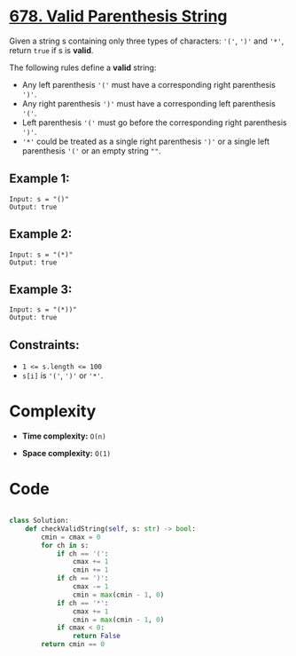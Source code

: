 # [678. Valid Parenthesis String](https://leetcode.com/problems/valid-parenthesis-string/description/)

Given a string s containing only three types of characters: `'('`, `')'` and `'*'`, return `true` if s is **valid**.

The following rules define a **valid** string:

- Any left parenthesis `'('` must have a corresponding right parenthesis `')'`.
- Any right parenthesis `')'` must have a corresponding left parenthesis `'('`.
- Left parenthesis `'('` must go before the corresponding right parenthesis `')'`.
- `'*'` could be treated as a single right parenthesis `')'` or a single left parenthesis `'('` or an empty string `""`.

## Example 1:

```
Input: s = "()"
Output: true
```

## Example 2:

```
Input: s = "(*)"
Output: true
```

## Example 3:

```
Input: s = "(*))"
Output: true
```

## Constraints:

- `1 <= s.length <= 100`
- `s[i]` is `'('`, `')'` or `'*'`.

# Complexity

- **Time complexity:**
  `O(n)`

- **Space complexity:**
  `O(1)`

# Code

```python

class Solution:
    def checkValidString(self, s: str) -> bool:
        cmin = cmax = 0
        for ch in s:
            if ch == '(':
                cmax += 1
                cmin += 1
            if ch == ')':
                cmax -= 1
                cmin = max(cmin - 1, 0)
            if ch == '*':
                cmax += 1
                cmin = max(cmin - 1, 0)
            if cmax < 0:
                return False
        return cmin == 0

```
